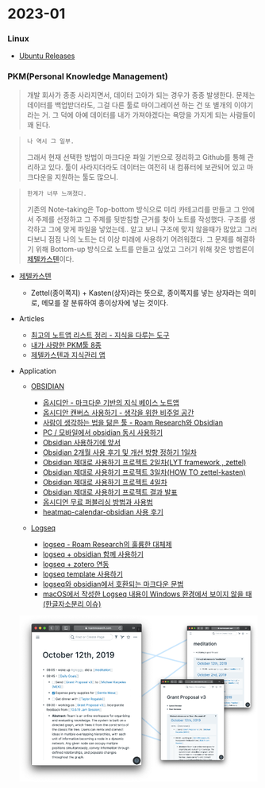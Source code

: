 # 2023-01

### Linux

- [Ubuntu Releases](https://releases.ubuntu.com/)



### PKM(Personal Knowledge Management)

> 개발 회사가 종종 사라지면서, 데이터 고아가 되는 경우가 종종 발생한다. 문제는 데이터를 백업받더라도, 그걸 다른 툴로 마이그레이션 하는 건 또 별개의 이야기라는 거. 그 덕에 아예 데이터를 내가 가져야겠다는 욕망을 가지게 되는 사람들이 꽤 된다.
>

> `나 역시 그 일부.`
>
> 그래서 현재 선택한 방법이 마크다운 파일 기반으로 정리하고 Github를 통해 관리하고 있다. 툴이 사라지더라도 데이터는 여전히 내 컴퓨터에 보관되어 있고 마크다운을 지원하는 툴도 많으니.
>

> `한계가 너무 느껴졌다.`
>
> 기존의 Note-taking은 Top-bottom 방식으로 미리 카테고리를 만들고 그 안에서 주제를 선정하고 그 주제를 뒷받침할 근거를 찾아 노트를 작성했다. 구조를 생각하고 그에 맞게 파일을 넣었는데.. 알고 보니 구조에 맞지 않을때가 많았고 그러다보니 점점 나의 노트는 더 이상 미래에 사용하기 어려워졌다. 그 문제를 해결하기 위해 Bottom-up 방식으로 노트를 만들고 싶었고 그러기 위해 찾은 방법론이 [제텔카스텐](https://www.zklab.kr/)이다. 

- [제텔카스텐](2023/01/2023-01-15-zettel_kasten.md)
  - Zettel(종이쪽지) + Kasten(상자)라는 뜻으로, 종이쪽지를 넣는 상자라는 의미로, 메모를 잘 분류하여 종이상자에 넣는 것이다.

- Articles

  - [최고의 노트앱 리스트 정리 - 지식을 다루는 도구](https://tilnote.io/pages/63b3a01aa3dfe0cae3301210?utm_source=pocket_saves)
  - [내가 사랑한 PKM툴 8종](https://brunch.co.kr/@labica/23)
  - [제텔카스텐과 지식관리 앱](https://m.clien.net/service/board/park/16255090)
- Application
  - [OBSIDIAN](https://obsidian.md/)
    - [옵시디안 - 마크다운 기반의 지식 베이스 노트앱](https://tilnote.io/pages/63a3c95dadf3223383d8d5e5)
    - [옵시디안 캔버스 사용하기 - 생각을 위한 비주얼 공간](https://tilnote.io/pages/63b6a70deb6139cc05884554)
    - [사람이 생각하는 법을 닮은 툴 - Roam Research와 Obsidian](https://luran.me/422)
    - [PC / 모바일에서 obsidian 동시 사용하기](https://luran.me/427)
    - [Obsidian 사용하기에 앞서](https://velog.io/@sharphand1/Obsidian-하나만-이해해도-실력이)
    - [Obsidian 2개월 사용 후기 및 개선 방향 정하기 1일차](https://velog.io/@sharphand1/Obsidian-2개월-사용-후기-및-개선-방향-정하기-1일차)
    - [Obsidian 제대로 사용하기 프로젝트 2일차(LYT framework , zettel)](https://velog.io/@sharphand1/Obsidian-제대로-사용하기-프로젝트-2일차)
    - [Obsidian 제대로 사용하기 프로젝트 3일차(HOW TO zettel-kasten)](https://velog.io/@sharphand1/Obsidian-제대로-사용하기-프로젝트-3일차HOW-TO-zettel-kasten)
    - [Obsidian 제대로 사용하기 프로젝트 4일차](https://velog.io/@sharphand1/Obsidian-제대로-사용하기-프로젝트-4일차)
    - [Obsidian 제대로 사용하기 프로젝트 결과 발표](https://velog.io/@sharphand1/Obsidian-제대로-사용하기-프로젝트-마지막날)
    - [옵시디언 무료 퍼블리싱 방법과 사용법](https://velog.io/@sharphand1/옵시디언-무료-퍼블리싱-하는-방법)
    - [heatmap-calendar-obsidian 사용 후기](https://velog.io/@sharphand1/heatmap-calendar-obsidian-사용-후기)
  
  - [Logseq](https://github.com/logseq/logseq)
    - [logseq - Roam Research의 훌륭한 대체제](https://luran.me/424)
    - [logseq + obsidian 함께 사용하기](https://luran.me/425)
    - [logseq + zotero 연동](https://luran.me/430)
    - [logseq template 사용하기](https://luran.me/437)
    - [logseq와 obsidian에서 호환되는 마크다운 문법](https://luran.me/472)
    - [macOS에서 작성한 Logseq 내용이 Windows 환경에서 보이지 않을 때 (한글자소분리 이슈)](https://zellyshu.github.io/posts/2021-11-12-logseq-hanguljaso/)
  
  
  ![img](_media/Roam-Group-min.png)
